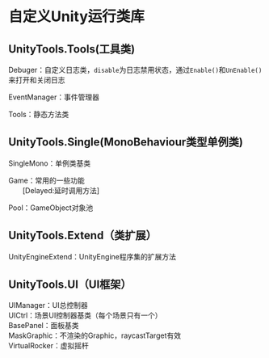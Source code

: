 # 自定义Unity运行类库
## UnityTools.Tools(工具类)
Debuger：自定义日志类，`disable`为日志禁用状态，通过`Enable()`和`UnEnable()`来打开和关闭日志

EventManager：事件管理器

Tools：静态方法类

## UnityTools.Single(MonoBehaviour类型单例类)
SingleMono：单例类基类

Game：常用的一些功能  
&#8195;&#8195;[Delayed:延时调用方法]

Pool：GameObject对象池

## UnityTools.Extend（类扩展）
UnityEngineExtend：UnityEngine程序集的扩展方法

## UnityTools.UI（UI框架）
UIManager：UI总控制器  
UICtrl：场景UI控制器基类（每个场景只有一个）  
BasePanel：面板基类  
MaskGraphic：不渲染的Graphic，raycastTarget有效  
VirtualRocker：虚拟摇杆
